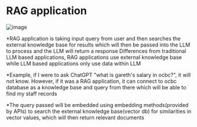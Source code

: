 # RAG application
![image](https://github.com/user-attachments/assets/6acdef4f-dbb8-4948-a878-ba783e1faf8f)

*RAG application is taking input query from user and then searches the external knowledge base for results which will then be passed into the LLM to process and the LLM will return a response
Differences from traditional LLM based applications, RAG applications use external knowledge base while LLM based applications only use data within LLM

*Example, if I were to ask ChatGPT "what is gareth's salary in ocbc?", it will not know.
However, if it was a RAG application, it can connect to ocbc database as a knowledge base and query from there which will be able to find my staff records 

*The query passed will be embedded using embedding methods(provided by APIs) to search the external knowledge base(vector db) for similarities in vector values, which will then return relevant documents
